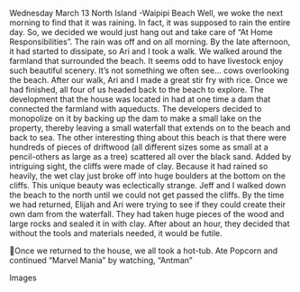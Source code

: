 Wednesday March 13
North Island -Waipipi Beach
Well, we woke the next morning to find that it was raining. In fact, it was
supposed to rain the entire day. So, we decided we would just hang out and
take care of “At Home Responsibilities”. The rain was off and on all morning. By
the late afternoon, it had started to dissipate, so Ari and I took a walk. We walked
around the farmland that surrounded the beach. It seems odd to have livestock
enjoy such beautiful scenery. It’s not something we often see… cows overlooking
the beach.
After our walk, Ari and I made a great stir fry with rice. Once we had finished, all
four of us headed back to the beach to explore. The development that the
house was located in had at one time a dam that connected the farmland with
aqueducts. The developers decided to monopolize on it by backing up the dam
to make a small lake on the property, thereby leaving a small waterfall that
extends on to the beach and back to sea.
The other interesting thing about this beach is that there were hundreds of pieces
of driftwood (all different sizes some as small at a pencil-others as large as a tree)
scattered all over the black sand. Added by intriguing sight, the cliffs were made
of clay. Because it had rained so heavily, the wet clay just broke off into huge
boulders at the bottom on the cliffs. This unique beauty was eclectically strange.
Jeff and I walked down the beach to the north until we could not get passed
the cliffs. By the time we had returned, Elijah and Ari were trying to see if they
could create their own dam from the waterfall. They had taken huge pieces of
the wood and large rocks and sealed it in with clay. After about an hour, they
decided that without the tools and materials needed, it would be futile.

Once we returned to the house, we all took a hot-tub. Ate Popcorn and
continued “Marvel Mania” by watching, “Antman”

Images

